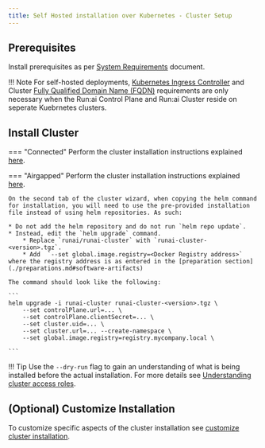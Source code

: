 ```yaml
---
title: Self Hosted installation over Kubernetes - Cluster Setup
---
```


## Prerequisites
Install prerequisites as per [System Requirements](../../cluster-setup/cluster-prerequisites.md) document.

!!! Note
    For self-hosted deployments, [Kubernetes Ingress Controller](../../cluster-setup/cluster-prerequisites.md#kubernetes-ingress-controller) and Cluster [Fully Qualified Domain Name (FQDN)](../../cluster-setup/cluster-prerequisites.md#fully-qualified-domain-name-fqdn) requirements are only necessary when the Run:ai Control Plane and Run:ai Cluster reside on seperate Kuebrnetes clusters.

## Install Cluster
=== "Connected"
    Perform the cluster installation instructions explained [here](../../cluster-setup/cluster-install.md).

=== "Airgapped"
    Perform the cluster installation instructions explained [here](../../cluster-setup/cluster-install.md).

    On the second tab of the cluster wizard, when copying the helm command for installation, you will need to use the pre-provided installation file instead of using helm repositories. As such:

    * Do not add the helm repository and do not run `helm repo update`.
    * Instead, edit the `helm upgrade` command. 
        * Replace `runai/runai-cluster` with `runai-cluster-<version>.tgz`. 
        * Add  `--set global.image.registry=<Docker Registry address>` where the registry address is as entered in the [preparation section](./preparations.md#software-artifacts)
    
    The command should look like the following:
    
    ```
    helm upgrade -i runai-cluster runai-cluster-<version>.tgz \
        --set controlPlane.url=... \
        --set controlPlane.clientSecret=... \
        --set cluster.uid=... \
        --set cluster.url=... --create-namespace \
        --set global.image.registry=registry.mycompany.local \

    ```

!!! Tip
    Use the  `--dry-run` flag to gain an understanding of what is being installed before the actual installation. For more details see [Understanding cluster access roles](../../config/access-roles.md).

## (Optional) Customize Installation
To customize specific aspects of the cluster installation see [customize cluster installation](../../cluster-setup/customize-cluster-install.md).




